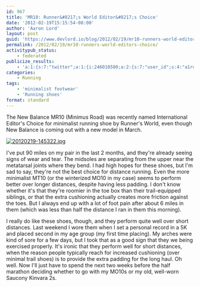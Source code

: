 ```yaml
---
id: 967
title: 'MR10: Runner&#8217;s World Editor&#8217;s Choice'
date: '2012-02-19T15:15:54-08:00'
author: 'Aaron Lord'
layout: post
guid: 'https://www.devlord.io/blog/2012/02/19/mr10-runners-world-editors-choice/'
permalink: /2012/02/19/mr10-runners-world-editors-choice/
activitypub_status:
    - federated
publicize_results:
    - 'a:1:{s:7:"twitter";a:1:{i:246010580;a:2:{s:7:"user_id";s:4:"a1rd";s:7:"post_id";s:18:"159505019211759616";}}}'
categories:
    - Running
tags:
    - 'minimalist footwear'
    - 'Running shoes'
format: standard
---
```


The New Balance MR10 (Minimus Road) was recently named International Editor's Choice for minimalist running shoe by Runner's World, even though New Balance is coming out with a new model in March.

<a href="/blog/wp-content/uploads/2012/02/20120219-145322.jpg"><img class="alignnone size-full" src="/blog/wp-content/uploads/2012/02/20120219-145322.jpg" alt="20120219-145322.jpg" /></a>

I've put 90 miles on my pair in the last 2 months, and they're already seeing signs of wear and tear. The midsoles are separating from the upper near the metatarsal joints where they bend. I had high hopes for these shoes, but I'm sad to say, they're not the best choice for distance running. Even the more minimalist MT10 (or the winterized MO10 in my case) seems to perform better over longer distances, despite having less padding. I don't know whether it's that they're roomier in the toe box than their trail-equipped siblings, or that the extra cushioning actually creates more friction against the toes. But I always end up with a lot of foot pain after about 6 miles in them (which was less than half the distance I ran in them this morning).

I really do like these shoes, though, and they perform quite well over short distances. Last weekend I wore them when I set a personal record in a 5K and placed second in my age group (my first time placing). My arches were kind of sore for a few days, but I took that as a good sign that they we being exercised properly. It's ironic that they perform well for short distances, when the reason people typically reach for increased cushioning (over minimal trail shoes) is to provide the extra padding for the long haul. Oh well. Now I'll just have to spend the next two weeks before the half marathon deciding whether to go with my MO10s or my old, well-worn Saucony Kinvara 2s.